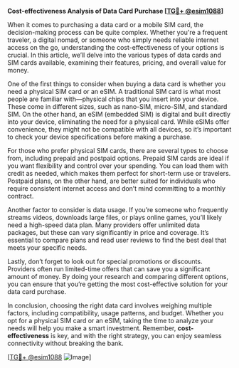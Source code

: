 **Cost-effectiveness Analysis of Data Card Purchase [[TG💪+ @esim1088](https://t.me/s/esim1088)]**

When it comes to purchasing a data card or a mobile SIM card, the decision-making process can be quite complex. Whether you're a frequent traveler, a digital nomad, or someone who simply needs reliable internet access on the go, understanding the cost-effectiveness of your options is crucial. In this article, we’ll delve into the various types of data cards and SIM cards available, examining their features, pricing, and overall value for money.

One of the first things to consider when buying a data card is whether you need a physical SIM card or an eSIM. A traditional SIM card is what most people are familiar with—physical chips that you insert into your device. These come in different sizes, such as nano-SIM, micro-SIM, and standard SIM. On the other hand, an eSIM (embedded SIM) is digital and built directly into your device, eliminating the need for a physical card. While eSIMs offer convenience, they might not be compatible with all devices, so it’s important to check your device specifications before making a purchase.

For those who prefer physical SIM cards, there are several types to choose from, including prepaid and postpaid options. Prepaid SIM cards are ideal if you want flexibility and control over your spending. You can load them with credit as needed, which makes them perfect for short-term use or travelers. Postpaid plans, on the other hand, are better suited for individuals who require consistent internet access and don’t mind committing to a monthly contract.

Another factor to consider is data usage. If you’re someone who frequently streams videos, downloads large files, or plays online games, you’ll likely need a high-speed data plan. Many providers offer unlimited data packages, but these can vary significantly in price and coverage. It’s essential to compare plans and read user reviews to find the best deal that meets your specific needs.

Lastly, don’t forget to look out for special promotions or discounts. Providers often run limited-time offers that can save you a significant amount of money. By doing your research and comparing different options, you can ensure that you’re getting the most cost-effective solution for your data card purchase.

In conclusion, choosing the right data card involves weighing multiple factors, including compatibility, usage patterns, and budget. Whether you opt for a physical SIM card or an eSIM, taking the time to analyze your needs will help you make a smart investment. Remember, **cost-effectiveness** is key, and with the right strategy, you can enjoy seamless connectivity without breaking the bank.

[[TG💪+ @esim1088](https://t.me/s/esim1088) ![Image](https://i.postimg.cc/Y0z9fWf4/image.png)]